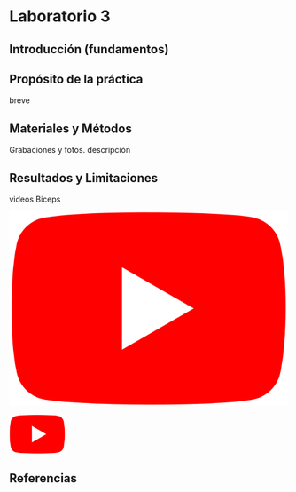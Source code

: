 # Laboratorio 3

## Introducción (fundamentos)

## Propósito de la práctica

breve

## Materiales y Métodos

Grabaciones y fotos. descripción

## Resultados y Limitaciones

videos Biceps

[![YouTube](ImagesL3/Youtube_logo.png)](https://www.youtube.com/playlist?list=PL0yjbUQfs0HI3KjGtao96HebQhwQrK4IF)


[<img src="ImagesL3/Youtube_logo.png" width="20%">](https://www.youtube.com/playlist?list=PL0yjbUQfs0HI3KjGtao96HebQhwQrK4IF)

## Referencias


